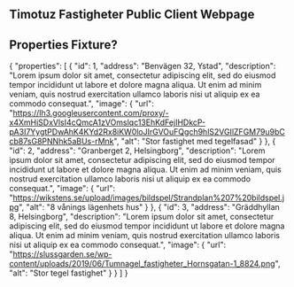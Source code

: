 
## Timotuz Fastigheter Public Client Webpage



## Properties Fixture?
{
  "properties": [
    {
      "id": 1,
      "address": "Benvägen 32, Ystad",
      "description": "Lorem ipsum dolor sit amet, consectetur adipiscing elit, sed do eiusmod tempor incididunt ut labore et dolore magna aliqua. Ut enim ad minim veniam, quis nostrud exercitation ullamco laboris nisi ut aliquip ex ea commodo consequat.",
      "image": {
        "url": "https://lh3.googleusercontent.com/proxy/-x4XmHiSDxVlsI4cQmcA1zVOmslqc13EhKdFejIHDkcP-pA3I7YygtPDwAhK4KYd2Rx8iKW0loJIrGVOuFQgch9hlS2VGIlZFGM79u9bCcb87sG8PNNhk5aBUs-rMnk",
        "alt": "Stor fastighet med tegelfasad"
      }
    },
    {
      "id": 2,
      "address": "Granberget 2, Helsingborg",
      "description": "Lorem ipsum dolor sit amet, consectetur adipiscing elit, sed do eiusmod tempor incididunt ut labore et dolore magna aliqua. Ut enim ad minim veniam, quis nostrud exercitation ullamco laboris nisi ut aliquip ex ea commodo consequat.",
      "image": {
        "url": "https://wikstens.se/upload/images/bildspel/Strandplan%207%20bildspel.jpg",
        "alt": "8 vånings lägenhets hus"
      }
    },
    {
      "id": 3,
      "address": "Gräddhyllan 8, Helsingborg",
      "description": "Lorem ipsum dolor sit amet, consectetur adipiscing elit, sed do eiusmod tempor incididunt ut labore et dolore magna aliqua. Ut enim ad minim veniam, quis nostrud exercitation ullamco laboris nisi ut aliquip ex ea commodo consequat.",
      "image": {
        "url": "https://slussgarden.se/wp-content/uploads/2019/06/Tumnagel_fastigheter_Hornsgatan-1_8824.png",
        "alt": "Stor tegel fastighet"
      }
    }
  ]
}